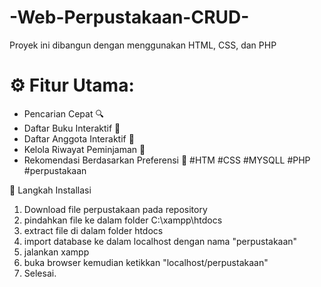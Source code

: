 # -Web-Perpustakaan-CRUD-
Proyek ini dibangun dengan menggunakan HTML, CSS, dan PHP

# ⚙️ Fitur Utama:
- Pencarian Cepat 🔍
- Daftar Buku Interaktif 📖
- Daftar Anggota Interaktif 📖
- Kelola Riwayat Peminjaman 📅
- Rekomendasi Berdasarkan Preferensi 🌟
  #HTM #CSS #MYSQLL #PHP #perpustakaan

📖 Langkah Installasi
1. Download file perpustakaan pada repository
2. pindahkan file ke dalam folder C:\xampp\htdocs
3. extract file di dalam folder htdocs
4. import database ke dalam localhost dengan nama "perpustakaan"
5. jalankan xampp
6. buka browser kemudian ketikkan "localhost/perpustakaan"
7. Selesai.
